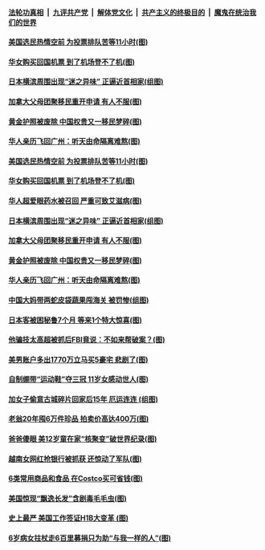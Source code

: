 ####  [法轮功真相](../../../../basic/blob/master/README.md?t=10150831) &nbsp;|&nbsp; [九评共产党](../../../../9ping.md/blob/master/README.md?t=10150831) &nbsp;|&nbsp; [解体党文化](../../../../jtdwh.md/blob/master/README.md?t=10150831)  &nbsp;|&nbsp; [共产主义的终极目的](../../../../gczydzjmd.md/blob/master/README.md?t=10150831) &nbsp;|&nbsp; [魔鬼在统治我们的世界](../../../../mgztzwmdsj.md/blob/master/README.md?t=10150831) 

#### [美国选民热情空前 为投票排队苦等11小时(图)](../pages/p3/949296.md?t=10150831) 

#### [华女购买回国机票 到了机场登不了机(图)](../pages/p3/949285.md?t=10150831) 

#### [日本横滨周围出现“迷之异味” 正逼近首相家(组图)](../pages/p3/949269.md?t=10150831) 

#### [加拿大父母团聚移民重开申请 有人不服(图)](../pages/p3/949265.md?t=10150831) 

#### [黄金护照被废除 中国权贵又一移民梦碎(图)](../pages/p3/949218.md?t=10150831) 

#### [华人亲历飞回广州：听天由命隔离难熬(图)](../pages/p3/949192.md?t=10150831) 

#### [美国选民热情空前 为投票排队苦等11小时(图)](../pages/p3/949296.md?t=10150831) 

#### [华女购买回国机票 到了机场登不了机(图)](../pages/p3/949285.md?t=10150831) 

#### [华人超爱眼药水被召回 严重可致艾滋病(图)](../pages/p3/949276.md?t=10150831) 

#### [日本横滨周围出现“迷之异味” 正逼近首相家(组图)](../pages/p3/949269.md?t=10150831) 

#### [加拿大父母团聚移民重开申请 有人不服(图)](../pages/p3/949265.md?t=10150831) 

#### [黄金护照被废除 中国权贵又一移民梦碎(图)](../pages/p3/949218.md?t=10150831) 

#### [华人亲历飞回广州：听天由命隔离难熬(图)](../pages/p3/949192.md?t=10150831) 

#### [中国大妈带两蛇皮袋蔬果闯海关 被罚惨(组图)](../pages/p3/949193.md?t=10150831) 

#### [日本客被困秘鲁7个月 等来1个特大惊喜(图)](../pages/p3/949180.md?t=10150831) 

#### [他骗技太高超被抓后FBI竟说：不如来帮破案？(图)](../pages/p3/949062.md?t=10150831) 

#### [美男账户多出1770万立马买5豪宅 悲剧了(图)](../pages/p3/949137.md?t=10150831) 

#### [自制绷带“运动鞋”夺三冠 11岁女感动世人(图)](../pages/p3/949040.md?t=10150831) 

#### [加女子偷意古城碎片回家后15年 厄运连连 (组图)](../pages/p3/949034.md?t=10150831) 

#### [老翁20年囤6万件珍品 拍卖价高达400万(图)](../pages/p3/949051.md?t=10150831) 

#### [爸爸傻眼 美12岁童在家“核聚变”破世界纪录(图)](../pages/p3/949023.md?t=10150831) 

#### [越南女网红抢银行被抓获 还惊动了军队(图)](../pages/p3/949020.md?t=10150831) 

#### [6类常用商品和食品 在Costco买可省钱(图)](../pages/p3/948981.md?t=10150831) 

#### [美国惊现“飘逸长发”含剧毒毛毛虫(图)](../pages/p3/948977.md?t=10150831) 

#### [史上最严 美国工作签证H1B大变革 (图)](../pages/p3/948952.md?t=10150831) 

#### [6岁病女拄杖走6百里募捐只为助“与我一样的人”(图)](../pages/p3/948939.md?t=10150831) 

